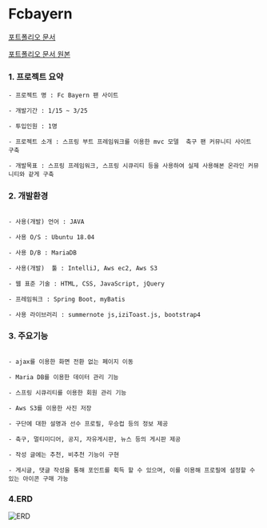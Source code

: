 # Fcbayern

[포트폴리오 문서](https://github.com/hanbong5938/fcbayern/blob/master/Fc%20Bayern_compressed.pdf)

[포트폴리오 문서 원본](https://github.com/hanbong5938/fcbayern/blob/master/Fc%20Bayer.pdf)

### 1. 프로젝트 요약
```
- 프로젝트 명 : Fc Bayern 팬 사이트

- 개발기간 : 1/15 ~ 3/25

- 투입인원 : 1명

- 프로젝트 소개 : 스프링 부트 프레임워크를 이용한 mvc 모델  축구 팬 커뮤니티 사이트 구축

- 개발목표 : 스프링 프레임워크, 스프링 시큐리티 등을 사용하여 실제 사용해본 온라인 커뮤니티와 같게 구축
```

### 2. 개발환경
```

- 사용(개발) 언어 : JAVA

- 사용 O/S : Ubuntu 18.04

- 사용 D/B : MariaDB

- 사용(개발)  툴 : IntelliJ, Aws ec2, Aws S3

- 웹 표준 기술 : HTML, CSS, JavaScript, jQuery

- 프레임워크 : Spring Boot, myBatis

- 사용 라이브러리 : summernote js,iziToast.js, bootstrap4
```

### 3. 주요기능
```

- ajax를 이용한 화면 전환 없는 페이지 이동

- Maria DB를 이용한 데이터 관리 기능

- 스프링 시큐리티를 이용한 회원 관리 기능 

- Aws S3를 이용한 사진 저장

- 구단에 대한 설명과 선수 프로필, 우승컵 등의 정보 제공

- 축구, 멀티미디어, 공지, 자유게시판, 뉴스 등의 게시판 제공

- 작성 글에는 추천, 비추천 기능이 구현

- 게시글, 댓글 작성을 통해 포인트를 획득 할 수 있으며, 이를 이용해 프로필에 설정할 수 있는 아이콘 구매 가능
```

### 4.ERD

![ERD](https://user-images.githubusercontent.com/51283645/78204343-4653b080-74d4-11ea-95da-9e2e0b80b858.png)



